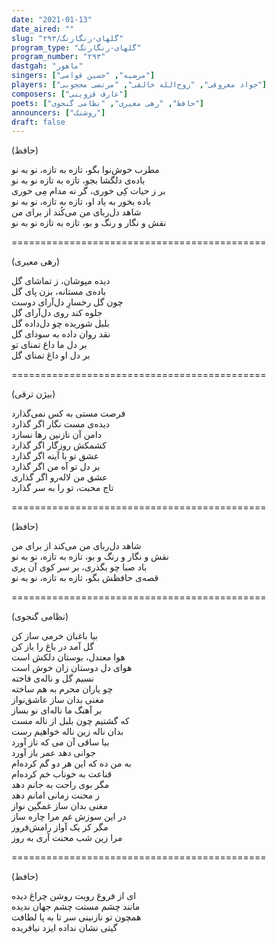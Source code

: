 ```yaml
---
date: "2021-01-13"
date_aired: ""
slug: "گلهای-رنگارنگ/۲۹۳"
program_type: "گلهای-رنگارنگ"
program_number: "۲۹۳"
dastgah: "ماهور"
singers: ["مرضیه", "حسین قوامی"]
players: ["جواد معروفی", "روح‌الله خالقی", "مرتضی محجوبی"]
composers: ["عارف قزوینی"]
poets: ["حافظ", "رهی معیری", "نظامی گنجوی"]
announcers: ["روشنک"]
draft: false
---
```


(حافظ)  

مطرب خوش‌نوا بگو، تازه به تازه، نو به نو  
باده‌ی دلگشا بجو، تازه به تازه نو به نو  
بر ز حیات کِی خوری، گر نه مدام مِی خوری  
باده بخور به یاد او، تازه به تازه، نو به نو  
شاهد دل‌ربای من می‌کُند از برای من  
نقش و نگار و رنگ و بو، تازه به تازه نو به نو  

============================================  

(رهی معیری)  

دیده مپوشان، ز تماشای گل  
باده‌ی مستانه، بزن پای گل  
چون گل رخسارِ دل‌آرای دوست  
جلوه کند روی دل‌آرای گل  
بلبل شوریده چو دل‌داده گل  
نقد روان داده به سودای گل  
بر دل ما داغ تمنای تو  
بر دل او داغ تمنای گل  

============================================  

(بیژن ترقی)  

فرصت مستی به کس نمی‌گذارد  
دیده‌ی مست نگار اگر گذارد  
دامن آن نازنین رها نسازد  
کشمکش روزگار اگر گذارد  
عشق تو با آینه اگر گذارد  
بر دل تو آه من اگر گذارد  
عشق من لاله‌رو اگر گذاری  
تاج محبت، تو را به سر گذارد  

============================================  

(حافظ)  

شاهد دل‌ربای من می‌کند از برای من  
نقش و نگار و رنگ و بو، تازه به تازه، نو به نو  
باد صبا چو بگذری، بر سر کوی آن پری  
قصه‌ی حافظش بگو، تازه به تازه، نو به نو  

============================================  

(نظامی گنجوی)  

بیا باغبان خرمی ساز کن  
گل آمد در باغ را باز کن  
هوا معتدل، بوستان دلکش است  
هوای دل دوستان زان خوش است  
نسیم گل و ناله‌ی فاخته  
چو یاران محرم به هم ساخته  
مغنی بدان ساز عاشق‌نواز  
بر آهنگ ما ناله‌ای نو بساز  
که گشتیم چون بلبل از ناله مست  
بدان ناله زین ناله خواهیم رست  
بیا ساقی آن می که ناز آورد  
جوانی دهد عمر باز آورد  
به من ده که این هر دو گم کرده‌ام  
قناعت به خوناب خم کرده‌ام  
مگر بوی راحت به جانم دهد  
ز محنت زمانی امانم دهد  
مغنی بدان ساز غمگین نواز  
در این سوزش غم مرا چاره ساز  
مگر کز یک آواز رامش‌فروز  
مرا زین شب محنت آری به روز  

============================================  

(حافظ)  

ای از فروغ رویت روشن چراغ دیده  
مانند چشم مستت چشم جهان ندیده  
همچون تو نازنینی سر تا به پا لطافت  
گیتی نشان نداده ایزد نیافریده  
